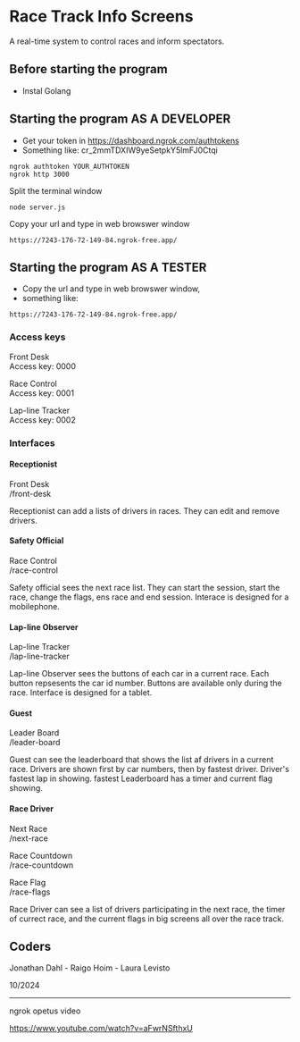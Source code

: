 # Race Track Info Screens

A real-time system to control races and inform spectators.


## Before starting the program

- Instal Golang


## Starting the program AS A DEVELOPER

- Get your token in https://dashboard.ngrok.com/authtokens
- Something like: cr_2mmTDXIW9yeSetpkY5lmFJ0Ctqi

```
ngrok authtoken YOUR_AUTHTOKEN
ngrok http 3000
```

Split the terminal window
```
node server.js
```

Copy your url and type in web browswer window

    https://7243-176-72-149-84.ngrok-free.app/


## Starting the program AS A TESTER

- Copy the url and type in web browswer window,
- something like:

```
https://7243-176-72-149-84.ngrok-free.app/
```


### Access keys

Front Desk  
Access key: 0000

Race Control    
Access key: 0001

Lap-line Tracker    
Access key: 0002


### Interfaces

#### Receptionist

Front Desk  
/front-desk

Receptionist can add a lists of drivers in races. They can edit and remove drivers.

#### Safety Official

Race Control    
/race-control

Safety official sees the next race list. They can start the session, start the race, change the flags, ens race and end session. Interace is designed for a mobilephone.

#### Lap-line Observer

Lap-line Tracker    
/lap-line-tracker

Lap-line Observer sees the buttons of each car in a current race. Each button repsesents the car id number. Buttons are available only during the race. Interface is designed for a tablet.

#### Guest

Leader Board    
/leader-board

Guest can see the leaderboard that shows the list af drivers in a current race. Drivers are shown first by car numbers, then by fastest driver. Driver's fastest lap in showing. fastest Leaderboard has a timer and current flag showing.

#### Race Driver

Next Race   
/next-race

Race Countdown  
/race-countdown

Race Flag   
/race-flags 

Race Driver can see a list of drivers participating in the next race, the timer of currect race, and the current flags in big screens all over the race track.


## Coders

Jonathan Dahl - Raigo Hoim - Laura Levisto

10/2024






---------------------------------------------
ngrok  opetus video

https://www.youtube.com/watch?v=aFwrNSfthxU